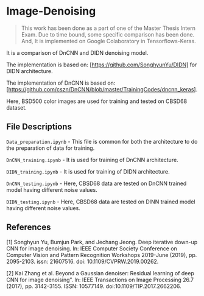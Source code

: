 # Image-Denoising

> This work has been done as a part of one of the Master Thesis Intern Exam. Due to time bound, some specific comparison has been done.
> And, It is implemented on Google Colaboratory in Tensorflows-Keras.

It is a comparison of DnCNN and DIDN denoising model.


The implementation is based on: [https://github.com/SonghyunYu/DIDN] for DIDN architecture.

The implementation of DnCNN is based on: [https://github.com/cszn/DnCNN/blob/master/TrainingCodes/dncnn_keras].



Here, BSD500 color images are used for training and tested on CBSD68 dataset.

## File Descriptions

`Data_preparation.ipynb` - This file is common for both the architecture to do the preparation of data for training. 

`DnCNN_training.ipynb` - It is used for training of DnCNN architecture.

`DIDN_training.ipynb` - It is used for training of DIDN architecture.

`DnCNN_testing.ipynb` - Here, CBSD68 data are tested on DnCNN trained model having different noise values.

`DIDN_testing.ipynb` - Here, CBSD68 data are tested on DINN trained model having different noise values.

## References
<a id="1">[1]</a>
Songhyun Yu, Bumjun Park, and Jechang Jeong. Deep iterative
down-up CNN for image denoising. In: IEEE Computer Society
Conference on Computer Vision and Pattern Recognition
Workshops 2019-June (2019), pp. 2095-2103. issn: 21607516.
doi: 10.1109/CVPRW.2019.00262.

<a id="2">[2]</a>
Kai Zhang et al. Beyond a Gaussian denoiser: Residual learning
of deep CNN for image denoising”. In: IEEE Transactions on
Image Processing 26.7 (2017), pp. 3142-3155. ISSN: 10577149.
doi:10.1109/TIP.2017.2662206.
